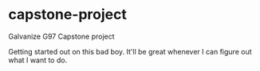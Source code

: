 # capstone-project
Galvanize G97 Capstone project

Getting started out on this bad boy. It'll be great whenever I can figure out what I want to do.
